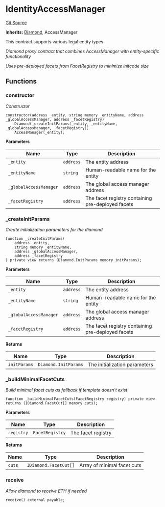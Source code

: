 # IdentityAccessManager
[Git Source](https://github.com/capsign/protocol/blob/dfa6820124c5610a6bfa06329447dbae7c24bc0a/src/Authorization/iam/IdentityAccessManager.sol)

**Inherits:**
[Diamond](/src/Diamonds/Diamond.sol/contract.Diamond.md), AccessManager

This contract supports various legal entity types

*Diamond proxy contract that combines AccessManager with entity-specific functionality*

*Uses pre-deployed facets from FacetRegistry to minimize initcode size*


## Functions
### constructor

*Constructor*


```solidity
constructor(address _entity, string memory _entityName, address _globalAccessManager, address _facetRegistry)
    Diamond(_createInitParams(_entity, _entityName, _globalAccessManager, _facetRegistry))
    AccessManager(_entity);
```
**Parameters**

|Name|Type|Description|
|----|----|-----------|
|`_entity`|`address`|The entity address|
|`_entityName`|`string`|Human-readable name for the entity|
|`_globalAccessManager`|`address`|The global access manager address|
|`_facetRegistry`|`address`|The facet registry containing pre-deployed facets|


### _createInitParams

*Create initialization parameters for the diamond*


```solidity
function _createInitParams(
    address _entity,
    string memory _entityName,
    address _globalAccessManager,
    address _facetRegistry
) private view returns (Diamond.InitParams memory initParams);
```
**Parameters**

|Name|Type|Description|
|----|----|-----------|
|`_entity`|`address`|The entity address|
|`_entityName`|`string`|Human-readable name for the entity|
|`_globalAccessManager`|`address`|The global access manager address|
|`_facetRegistry`|`address`|The facet registry containing pre-deployed facets|

**Returns**

|Name|Type|Description|
|----|----|-----------|
|`initParams`|`Diamond.InitParams`|The initialization parameters|


### _buildMinimalFacetCuts

*Build minimal facet cuts as fallback if template doesn't exist*


```solidity
function _buildMinimalFacetCuts(FacetRegistry registry) private view returns (IDiamond.FacetCut[] memory cuts);
```
**Parameters**

|Name|Type|Description|
|----|----|-----------|
|`registry`|`FacetRegistry`|The facet registry|

**Returns**

|Name|Type|Description|
|----|----|-----------|
|`cuts`|`IDiamond.FacetCut[]`|Array of minimal facet cuts|


### receive

*Allow diamond to receive ETH if needed*


```solidity
receive() external payable;
```

